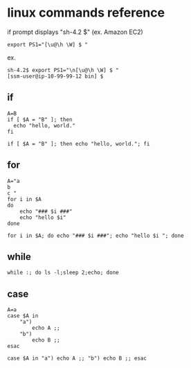# linux commands reference  

if prompt displays "sh-4.2 $" (ex. Amazon EC2)  
```
export PS1="[\u@\h \W] $ "
```
ex. 
```
sh-4.2$ export PS1="\n[\u@\h \W] $ "
[ssm-user@ip-10-99-99-12 bin] $
```

## if
```
A=B
if [ $A = "B" ]; then
  echo "hello, world."
fi
```
```
if [ $A = "B" ]; then echo "hello, world."; fi

```
## for
```
A="a 
b 
c "
for i in $A
do 
    echo "### $i ###"
    echo "hello $i"
done
```
```
for i in $A; do echo "### $i ###"; echo "hello $i "; done
```
## while
```
while :; do ls -l;sleep 2;echo; done
```
## case
```
A=a
case $A in
    "a")
        echo A ;;
    "b")
        echo B ;;
esac
```
```
case $A in "a") echo A ;; "b") echo B ;; esac
```
